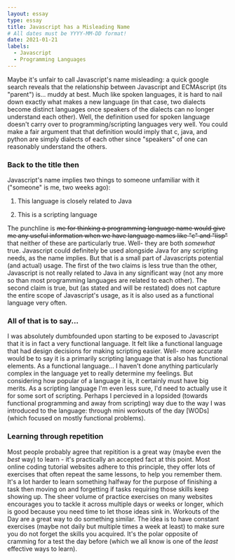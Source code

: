 ```yaml
---
layout: essay
type: essay
title: Javascript has a Misleading Name
# All dates must be YYYY-MM-DD format!
date: 2021-01-21
labels:
  - Javascript
  - Programming Languages
---
```


Maybe it's unfair to call Javascript's name misleading: a quick google search reveals that the relationship between Javascript and ECMAscript (its "parent") is... muddy at best. Much like spoken languages, it is hard to nail down exactly what makes a new language (in that case, two dialects become distinct languages once speakers of the dialects can no longer understand each other). Well, the definition used for spoken language doesn't carry over to programming/scripting languages very well. You could make a fair argument that that definition would imply that c, java, and python are simply dialects of each other since "speakers" of one can reasonably understand the others.

### Back to the title then

Javascript's name implies two things to someone unfamiliar with it ("someone" is me, two weeks ago):

1) This language is closely related to Java 

2) This is a scripting language

The punchline is ~~me for thinking a programming language name would give me any useful information when we have language names like "c" and "lisp"~~ that neither of these are particularly true. Well- they are both *somewhat* true. Javascript could definitely be used alongside Java for any scripting needs, as the name implies. But that is a small part of Javascripts potential (and actual) usage. The first of the two claims is less true than the other, Javascript is not really related to Java in any significant way (not any more so than most programming languages are related to each other). The second claim is true, but (as stated and will be restated) does not capture the entire scope of Javascript's usage, as it is also used as a functional language very often. 

### All of that is to say...

I was absolutely dumbfounded upon starting to be exposed to Javascript that it is in fact a very functional language. It felt like a functional language that had design decisions for making scripting easier. Well- more accurate would be to say it is a primarily scripting language that is also has functional elements. As a functional language... I haven't done anything particularly complex in the language yet to really determine my feelings. But considering how popular of a language it is, it certainly must have big merits. As a scripting language I'm even less sure, I'd need to actually use it for some sort of scripting. Perhaps I percieved in a lopsided (towards functional programming and away from scripting) way due to the way I was introduced to the language: through mini workouts of the day \[WODs] (which focused on mostly functional problems). 

### Learning through repetition

Most people probably agree that repitition is a great way (maybe even the *best* way) to learn - it's practically an accepted fact at this point. Most online coding tutorial websites adhere to this principle, they offer lots of exercises that often repeat the same lessons, to help you remember them. It's a lot harder to learn something halfway for the purpose of finishing a task then moving on and forgetting if tasks requiring those skills keep showing up. The sheer volume of practice exercises on many websites encourages you to tackle it across multiple days or weeks or longer, which is good because you need time to let those ideas sink in. Workouts of the Day are a great way to do something similar. The idea is to have constant exercises (maybe not daily but multiple times a week at least) to make sure you do not forget the skills you acquired. It's the polar opposite of cramming for a test the day before (which we all know is one of the *least* effective ways to learn). 

